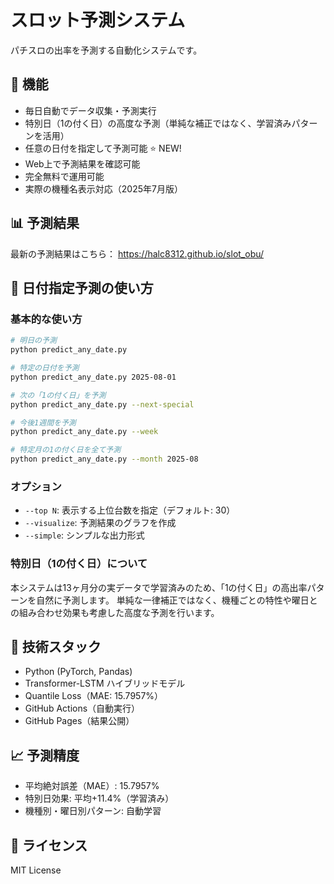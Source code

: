 # スロット予測システム

パチスロの出率を予測する自動化システムです。

## 🎰 機能

- 毎日自動でデータ収集・予測実行
- 特別日（1の付く日）の高度な予測（単純な補正ではなく、学習済みパターンを活用）
- 任意の日付を指定して予測可能 ⭐ NEW!
- Web上で予測結果を確認可能
- 完全無料で運用可能
- 実際の機種名表示対応（2025年7月版）

## 📊 予測結果

最新の予測結果はこちら：
https://halc8312.github.io/slot_obu/

## 🎯 日付指定予測の使い方

### 基本的な使い方

```bash
# 明日の予測
python predict_any_date.py

# 特定の日付を予測
python predict_any_date.py 2025-08-01

# 次の「1の付く日」を予測
python predict_any_date.py --next-special

# 今後1週間を予測
python predict_any_date.py --week

# 特定月の1の付く日を全て予測
python predict_any_date.py --month 2025-08
```

### オプション

- `--top N`: 表示する上位台数を指定（デフォルト: 30）
- `--visualize`: 予測結果のグラフを作成
- `--simple`: シンプルな出力形式

### 特別日（1の付く日）について

本システムは13ヶ月分の実データで学習済みのため、「1の付く日」の高出率パターンを自然に予測します。
単純な一律補正ではなく、機種ごとの特性や曜日との組み合わせ効果も考慮した高度な予測を行います。

## 🔧 技術スタック

- Python (PyTorch, Pandas)
- Transformer-LSTM ハイブリッドモデル
- Quantile Loss（MAE: 15.7957%）
- GitHub Actions（自動実行）
- GitHub Pages（結果公開）

## 📈 予測精度

- 平均絶対誤差（MAE）: 15.7957%
- 特別日効果: 平均+11.4%（学習済み）
- 機種別・曜日別パターン: 自動学習

## 📝 ライセンス

MIT License